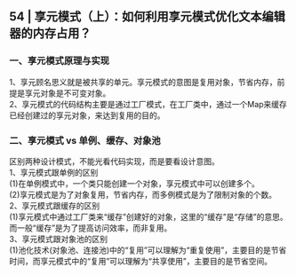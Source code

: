 ## 54 | 享元模式（上）：如何利用享元模式优化文本编辑器的内存占用？
### 一、享元模式原理与实现
1、享元顾名思义就是被共享的单元。享元模式的意图是复用对象，节省内存，前提是享元对象是不可变对象。  
2、享元模式的代码结构主要是通过工厂模式，在工厂类中，通过一个Map来缓存已经创建过的享元对象，来达到复用的目的。

### 二、享元模式 vs 单例、缓存、对象池
区别两种设计模式，不能光看代码实现，而是要看设计意图。  
1、享元模式跟单例的区别  
(1)在单例模式中，一个类只能创建一个对象，享元模式中可以创建多个。  
(2)享元模式是为了对象复用，节省内存，而多例模式是为了限制对象的个数。  
2、享元模式跟缓存的区别  
(1)享元模式中通过工厂类来“缓存”创建好的对象，这里的“缓存”是“存储”的意思。而一般“缓存”是为了提高访问效率，而非复用。  
3、享元模式跟对象池的区别  
(1)池化技术(对象池、连接池)中的“复用”可以理解为“重复使用”，主要目的是节省时间，而享元模式中的“复用”可以理解为“共享使用”，主要目的是节省空间。  

